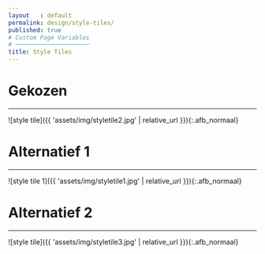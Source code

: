 ```yaml
---
layout   : default
permalink: design/style-tiles/
published: true
# Custom Page Variables
# ─────────────────────
title: Style Tiles
---
```


# Gekozen
-------
![style tile]({{ 'assets/img/styletile2.jpg' | relative_url }}){:.afb_normaal}

# Alternatief 1
-------------
![style tile 1]({{ 'assets/img/styletile1.jpg' | relative_url }}){:.afb_normaal}

# Alternatief 2
-------------
![style tile]({{ 'assets/img/styletile3.jpg' | relative_url }}){:.afb_normaal}